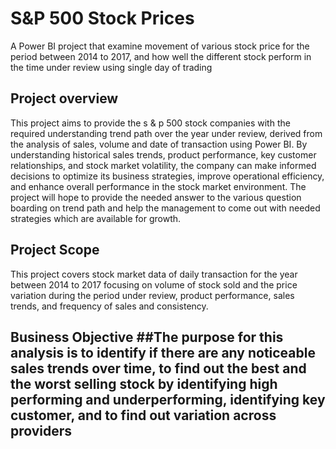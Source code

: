 # S&P 500 Stock Prices
A Power BI project that examine movement of various stock price for the period between 2014 to 2017, and how well the different stock perform in the time under review using single day of trading 

## Project overview ##
This project aims to provide the s & p 500 stock companies with the required understanding trend path over the year under review, derived from the analysis of sales, volume and date of transaction using Power BI. By understanding historical sales trends, product performance, key customer relationships, and stock market volatility, the company can make informed decisions to optimize its business strategies, improve operational efficiency, and enhance overall performance in the stock market environment.
The project will hope to provide the needed answer to the various question boarding on trend path and help the management to come out with needed strategies which are available for growth.

## Project Scope ## 
This project covers stock market data of daily transaction for the year between 2014 to 2017 focusing on volume of stock sold and the price variation during the period under review, product performance, sales trends, and frequency of sales and consistency.

## Business Objective ##The purpose for this analysis is to identify if there are any noticeable sales trends over time, to find out the best and the worst selling stock by identifying high performing and underperforming, identifying key customer, and to find out variation across providers
